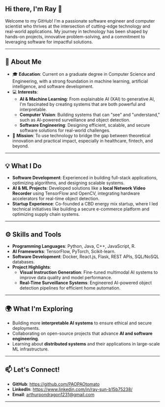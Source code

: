 ## Hi there, I'm Ray 👋

Welcome to my GitHub! I'm a passionate software engineer and computer scientist who thrives at the intersection of cutting-edge technology and real-world applications. My journey in technology has been shaped by hands-on projects, innovative problem-solving, and a commitment to leveraging software for impactful solutions.

---

## 🌟 About Me

- 🎓 **Education**: Current on a graduate degree in Computer Science and Engineering, with a strong foundation in machine learning, artificial intelligence, and software development.
- 💻 **Interests**:
  - **AI & Machine Learning**: From explainable AI (XAI) to generative AI, I'm fascinated by creating systems that are both powerful and interpretable.  
  - **Computer Vision**: Building systems that can "see" and "understand," such as AI-powered surveillance and object detection.  
  - **Software Engineering**: Designing efficient, scalable, and secure software solutions for real-world challenges.  
- 🚀 **Mission**: To use technology to bridge the gap between theoretical innovation and practical impact, especially in healthcare, fintech, and beyond.

---

## 💡 What I Do

- **Software Development**: Experienced in building full-stack applications, optimizing algorithms, and designing scalable systems.
- **AI & ML Projects**: Developed solutions like a **local Network Video Recorder** using TensorFlow and OpenCV, integrating hardware accelerators for real-time object detection.
- **Startup Experience**: Co-founded a CBD energy mix startup, where I led technical initiatives like building a secure e-commerce platform and optimizing supply chain systems.

---

## ⚙️ Skills and Tools

- **Programming Languages**: Python, Java, C++, JavaScript, R.  
- **AI Frameworks**: TensorFlow, PyTorch, Scikit-learn.  
- **Software Development**: Docker, React.js, Flask, REST APIs, SQL/NoSQL databases.  
- **Project Highlights**:
  - **Visual Instruction Generation**: Fine-tuned multimodal AI systems to improve data quality and model performance.  
  - **Real-Time Surveillance Systems**: Engineered AI-powered object detection pipelines for efficient home automation.

---

## 🌍 What I'm Exploring

- Building more **interpretable AI systems** to ensure ethical and secure deployments.  
- Collaborating on open-source projects that advance **AI and software engineering**.  
- Learning about **distributed systems** and their applications in large-scale ML infrastructure.

---

## 📫 Let's Connect!

- **GitHub**: https://github.com/PAOPAOtomato
- **LinkedIn**: https://www.linkedin.com/in/ray-sun-b15b75238/
- **Email**: arthurpondragon1231@gmail.com

---
